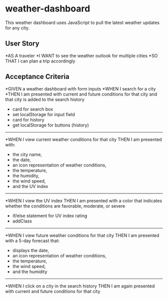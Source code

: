 # weather-dashboard

This weather dashboard uses JavaScript to pull the latest weather updates for any city.

## User Story

*AS A traveler
*I WANT to see the weather outlook for multiple cities
\*SO THAT I can plan a trip accordingly

## Acceptance Criteria

*GIVEN a weather dashboard with form inputs
*WHEN I search for a city
\*THEN I am presented with current and future conditions for that city and that city is added to the search history

- card for search box
- set localStorage for input field
- card for history
- get localStorage for buttons (history)

---

\*WHEN I view current weather conditions for that city
THEN I am presented with:

- the city name,
- the date,
- an icon representation of weather conditions,
- the temperature,
- the humidity,
- the wind speed,
- and the UV index

---

\*WHEN I view the UV index
THEN I am presented with a color that indicates whether the conditions are favorable, moderate, or severe

- if/else statement for UV index rating
- addClass

---

\*WHEN I view future weather conditions for that city
THEN I am presented with a 5-day forecast that:

- displays the date,
- an icon representation of weather conditions,
- the temperature,
- the wind speed,
- and the humidity

---

\*WHEN I click on a city in the search history
THEN I am again presented with current and future conditions for that city
